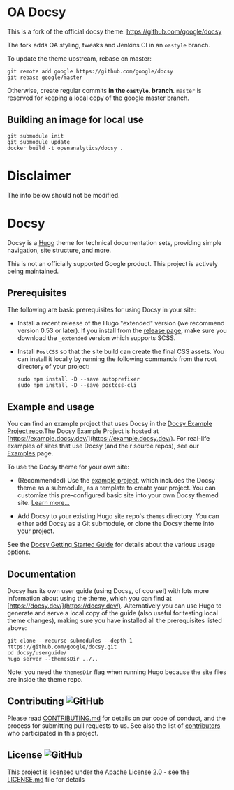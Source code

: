 # OA Docsy

This is a fork of the official docsy theme: https://github.com/google/docsy

The fork adds OA styling, tweaks and Jenkins CI in an `oastyle` branch.

To update the theme upstream, rebase on master:

```
git remote add google https://github.com/google/docsy
git rebase google/master
```

Otherwise, create regular commits **in the `oastyle`. branch**. `master` is reserved for keeping a local copy of the google master branch.

## Building an image for local use

```
git submodule init
git submodule update
docker build -t openanalytics/docsy .
```

# Disclaimer

The info below should not be modified.

# Docsy 

Docsy is a [Hugo](https://gohugo.io/) theme for technical documentation sets, providing simple navigation, site structure, and more.

This is not an officially supported Google product. This project is actively being maintained.

## Prerequisites

The following are basic prerequisites for using Docsy in your site:

- Install a recent release of the Hugo "extended" version (we recommend version 0.53 or later). If you install from the 
  [release page](https://github.com/gohugoio/hugo/releases), make sure you download the `_extended` version 
  which supports SCSS.

- Install `PostCSS` so that the site build can create the final CSS assets. You can install it locally by running 
  the following commands from the root directory of your project:

  ```
  sudo npm install -D --save autoprefixer
  sudo npm install -D --save postcss-cli
  ```

## Example and usage

You can find an example project that uses Docsy in the [Docsy Example Project repo](https://github.com/google/docsy-example).The Docsy Example Project is hosted at [https://example.docsy.dev/](https://example.docsy.dev/). For real-life examples of sites that use Docsy (and their source repos), see our [Examples](https://www.docsy.dev/docs/examples/) page.

To use the Docsy theme for your own site:

  - (Recommended) Use the [example project](https://github.com/google/docsy-example),
     which includes the Docsy theme as a submodule, as a template to create your project.
    You can customize this pre-configured basic site into your own Docsy themed site. 
    [Learn more...](https://github.com/google/docsy-example)
  
  - Add Docsy to your existing Hugo site repo's `themes` directory. You can either add Docsy as a Git submodule, or 
    clone the Docsy theme into your project.

See the [Docsy Getting Started Guide](https://docsy.dev/docs/getting-started/) for 
details about the various usage options.

## Documentation

Docsy has its own user guide (using Docsy, of course!) with lots more information about using the theme, which you can find at [https://docsy.dev/](https://docsy.dev/). Alternatively you can use Hugo to generate and serve a local copy of the guide (also useful for testing local theme changes), making sure you have installed all the prerequisites listed above:

```
git clone --recurse-submodules --depth 1 https://github.com/google/docsy.git
cd docsy/userguide/
hugo server --themesDir ../..
```

Note: you need the `themesDir` flag when running Hugo because the site files are inside the theme repo.

## Contributing ![GitHub](https://img.shields.io/github/contributors/google/docsy)

Please read [CONTRIBUTING.md](https://github.com/google/docsy/blob/master/CONTRIBUTING.md) for details on our code of conduct, and the process for submitting pull requests to us.
See also the list of [contributors](https://github.com/google/docsy/graphs/contributors) who participated in this project.

## License ![GitHub](https://img.shields.io/github/license/google/docsy)

This project is licensed under the Apache License 2.0 - see the [LICENSE.md](https://github.com/google/docsy/blob/master/LICENSE) file for details
